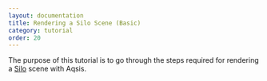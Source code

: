 ```yaml
---
layout: documentation
title: Rendering a Silo Scene (Basic)
category: tutorial
order: 20
---
```


The purpose of this tutorial is to go through the steps required for rendering a [Silo](http://www.nevercenter.com/) scene with Aqsis. 
